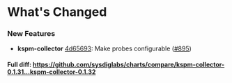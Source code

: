 # What's Changed

### New Features
- **kspm-collector** [4d65693](https://github.com/sysdiglabs/charts/commit/4d656930ec460e595bc89449a4352b52857b9631): Make probes configurable ([#895](https://github.com/sysdiglabs/charts/issues/895))

#### Full diff: https://github.com/sysdiglabs/charts/compare/kspm-collector-0.1.31...kspm-collector-0.1.32
